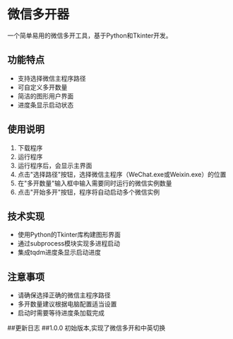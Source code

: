 # 微信多开器

一个简单易用的微信多开工具，基于Python和Tkinter开发。

## 功能特点

- 支持选择微信主程序路径
- 可自定义多开数量
- 简洁的图形用户界面
- 进度条显示启动状态

## 使用说明
1. 下载程序
2. 运行程序
3. 运行程序后，会显示主界面
4. 点击"选择路径"按钮，选择微信主程序（WeChat.exe或Weixin.exe）的位置
5. 在"多开数量"输入框中输入需要同时运行的微信实例数量
6. 点击"开始多开"按钮，程序将自动启动多个微信实例

## 技术实现

- 使用Python的Tkinter库构建图形界面
- 通过subprocess模块实现多进程启动
- 集成tqdm进度条显示启动进度

## 注意事项
- 请确保选择正确的微信主程序路径
- 多开数量建议根据电脑配置适当设置
- 启动时需要等待进度条加载完成

##更新日志
 ##1.0.0
 初始版本,实现了微信多开和中英切换

